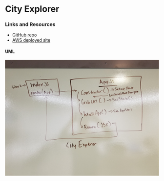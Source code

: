 # City Explorer

### Links and Resources
* [GitHub repo](https://github.com/EmeryP/city-explorer)
* [AWS deployed site](http://city-explorer-emery.s3-website-us-east-1.amazonaws.com/)


#### UML
![CityExplorerUML](./assets/city-explorer-uml.jpg)
